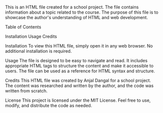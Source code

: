 This is an HTML file created for a school project. The file contains information about a topic related to the course. The purpose of this file is to showcase the author's understanding of HTML and web development.

Table of Contents

Installation
Usage
Credits

Installation
To view this HTML file, simply open it in any web browser. No additional installation is required.

Usage
The file is designed to be easy to navigate and read. It includes appropriate HTML tags to structure the content and make it accessible to users. The file can be used as a reference for HTML syntax and structure.

Credits
This HTML file was created by Anjal Dangal for a school project. The content was researched and written by the author, and the code was written from scratch.

License
This project is licensed under the MIT License. Feel free to use, modify, and distribute the code as needed.




